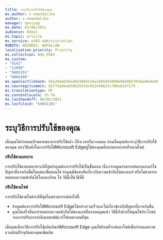 ```yaml
---
title: ระบุวิธีการปรับใช้ของคุณ
ms.author: v-smandalika
author: v-smandalika
manager: dansimp
ms.date: 03/08/2021
audience: Admin
ms.topic: article
ms.service: o365-administration
ROBOTS: NOINDEX, NOFOLLOW
localization_priority: Priority
ms.collection: Adm_O365
ms.custom:
- "9142"
- "11090"
- "9005291"
- "9006490"
ms.openlocfilehash: 85e29a6d36ed0d386b534e2485955890b90d482f039a46e6446c3fb3464435e8
ms.sourcegitcommit: b5f7da89a650d2915dc652449623c78be6247175
ms.translationtype: MT
ms.contentlocale: th-TH
ms.lasthandoff: 08/05/2021
ms.locfileid: "54031101"
---
```

# <a name="determine-your-deployment-method"></a>ระบุวิธีการปรับใช้ของคุณ

เมื่อคุณได้กําหนดเป้าหมายของการปรับใช้แล้ว ก็ถึงเวลาเริ่มวางแผน ก่อนอื่นคุณต้องระบุวิธีการปรับใช้ของคุณ สองวิธีหลักในการปรับใช้Microsoft Edgeผู้ใช้ของคุณคือตามบทบาทหรือตามไซต์

**ปรับใช้ตามบทบาท**

การปรับใช้ตามบทบาทจะดีที่สุดถ้าคุณต้องการปรับใช้เป็นขั้นตอน เนื่องจากคุณสามารถค้นหาและแก้ไขปัญหาที่อาจเกิดขึ้นในแต่ละขั้นตอนได้ ถ้าคุณมีข้อสงสัยเกี่ยวกับความเข้ากันได้ของแอป หรือไม่สามารถทดสอบความเข้ากันได้โดยละเอียด ได้ วิธีนี้เป็นวิธีที่ดี

**ปรับใช้ตามไซต์**

การปรับใช้ตามไซต์จะดีที่สุดในสถานการณ์ต่อไปนี้
- ถ้าคุณต้องการปรับใช้Microsoft Edgeได้อย่างรวดเร็วและไม่เกี่ยวข้องกับปัญหาที่อาจเกิดขึ้น
- คุณได้เสร็จสิ้นการทดสอบความเข้ากันได้ของแอปที่ครอบคลุมแล้ว วิธีนี้ยังช่วยให้คุณใช้ประโยชน์จากการปรับการส่งอีเมลซอฟต์แวร์ให้เหมาะสมที่สุด

เมื่อคุณเลือกวิธีการปรับใช้ผลิตภัณฑ์Microsoft Edge คุณก็พร้อมที่จะค้นหาไซต์เพื่อกําหนดสภาพแวดล้อมปัจจุบันของคุณเพิ่มเติม
